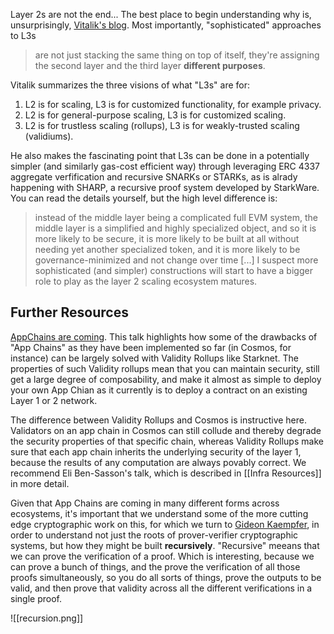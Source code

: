 Layer 2s are not the end... The best place to begin understanding why is, unsurprisingly, [Vitalik's blog](https://vitalik.ca/general/2022/09/17/layer_3.html). Most importantly, "sophisticated" approaches to L3s

> are not just stacking the same thing on top of itself, they're assigning the second layer and the third layer **different purposes**.

Vitalik summarizes the three visions of what "L3s" are for:

1.  L2 is for scaling, L3 is for customized functionality, for example privacy.
2.  L2 is for general-purpose scaling, L3 is for customized scaling. 
3.  L2 is for trustless scaling (rollups), L3 is for weakly-trusted scaling (validiums). 

He also makes the fascinating point that L3s can be done in a potentially simpler (and similarly gas-cost efficient way) through leveraging ERC 4337 aggregate verfification and recursive SNARKs or STARKs, as is alrady happening with SHARP, a recursive proof system developed by StarkWare. You can read the details yourself, but the high level difference is:

>instead of the middle layer being a complicated full EVM system, the middle layer is a simplified and highly specialized object, and so it is more likely to be secure, it is more likely to be built at all without needing yet another specialized token, and it is more likely to be governance-minimized and not change over time [...] I suspect more sophisticated (and simpler) constructions will start to have a bigger role to play as the layer 2 scaling ecosystem matures.

## Further Resources

[AppChains are coming](https://www.youtube.com/watch?v=Zw_tWvg7Ph4). This talk highlights how some of the drawbacks of "App Chains" as they have been implemented so far (in Cosmos, for instance) can be largely solved with Validity Rollups like Starknet. The properties of such Validity rollups mean that you can maintain security, still get a large degree of composability, and make it almost as simple to deploy your own App Chian as it currently is to deploy a contract on an existing Layer 1 or 2 network.

The difference between Validity Rollups and Cosmos is instructive here. Validators on an app chain in Cosmos can still collude and thereby degrade the security properties of that specific chain, whereas Validity Rollups make sure that each app chain inherits the underlying security of the layer 1, because the results of any computation are always povably correct. We recommend Eli Ben-Sasson's talk, which is described in [[Infra Resources]] in more detail.

Given that App Chains are coming in many different forms across ecosystems, it's important that we understand some of the more cutting edge cryptographic work on this, for which we turn to [Gideon Kaempfer](https://www.youtube.com/watch?v=5VBP6-6A7eA), in order to understand not just the roots of prover-verifier cryptographic systems, but how they might be built **recursively**. "Recursive" meeans that we can prove the verification of a proof. Which is interesting, because we can prove a bunch of things, and the prove the verification of all those proofs simultaneously, so you do all sorts of things, prove the outputs to be valid, and then prove that validity across all the different verifications in a single proof.

![[recursion.png]]

